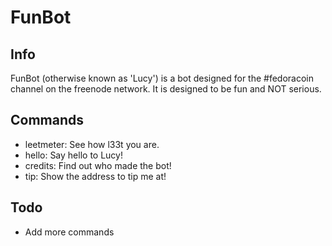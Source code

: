 FunBot
==============

Info
--------------

FunBot (otherwise known as 'Lucy') is a bot designed for the #fedoracoin channel on the freenode network. 
It is designed to be fun and NOT serious.

Commands
--------------

- leetmeter: See how l33t you are.
- hello: Say hello to Lucy!
- credits: Find out who made the bot!
- tip: Show the address to tip me at!

Todo
--------------

- Add more commands
